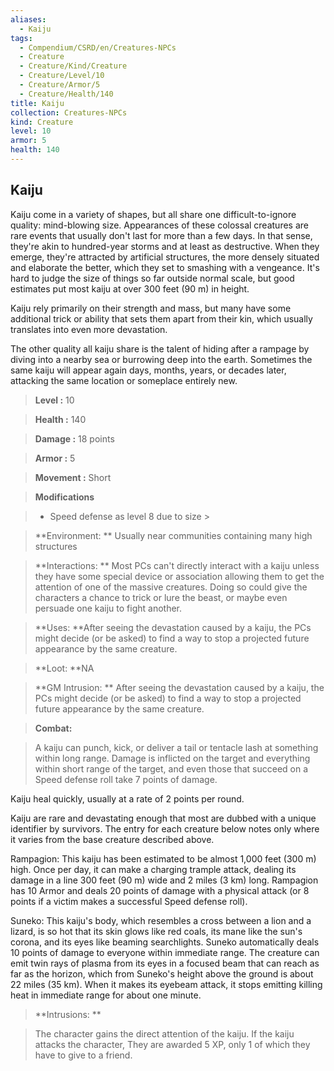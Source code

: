 ```yaml
---
aliases:
  - Kaiju
tags:
  - Compendium/CSRD/en/Creatures-NPCs
  - Creature
  - Creature/Kind/Creature
  - Creature/Level/10
  - Creature/Armor/5
  - Creature/Health/140
title: Kaiju
collection: Creatures-NPCs
kind: Creature
level: 10
armor: 5
health: 140
---
```

## Kaiju    
Kaiju come in a variety of shapes, but all share one difficult-to-ignore quality: mind-blowing size. Appearances of these colossal creatures are rare events that usually don't last for more than a few days. In that sense, they're akin to hundred-year storms and at least as destructive. When they emerge, they're attracted by artificial structures, the more densely situated and elaborate the better, which they set to smashing with a vengeance. It's hard to judge the size of things so far outside normal scale, but good estimates put most kaiju at over 300 feet (90 m) in height.  
Kaiju rely primarily on their strength and mass, but many have some additional trick or ability that sets them apart from their kin, which usually translates into even more devastation.  
The other quality all kaiju share is the talent of hiding after a rampage by diving into a nearby sea or burrowing deep into the earth. Sometimes the same kaiju will appear again days, months, years, or decades later, attacking the same location or someplace entirely new.    
  
    
> **Level :** 10    
> **Health :** 140    
> **Damage :** 18 points    
> **Armor :** 5    
> **Movement :** Short    
> **Modifications**    
>- Speed defense as level 8 due to size >  
>    
> **Environment: ** Usually near communities containing many high structures    
> **Interactions: ** Most PCs can't directly interact with a kaiju unless they have some special device or association allowing them to get the attention of one of the massive creatures. Doing so could give the characters a chance to trick or lure the beast, or maybe even persuade one kaiju to fight another.    
> **Uses: **After seeing the devastation caused by a kaiju, the PCs might decide (or be asked) to find a way to stop a projected future appearance by the same creature.    
> **Loot: **NA    
> **GM Intrusion: ** After seeing the devastation caused by a kaiju, the PCs might decide (or be asked) to find a way to stop a projected future appearance by the same creature.    
  
> **Combat:**   
> A kaiju can punch, kick, or deliver a tail or tentacle lash at something within long range. Damage is inflicted on the target and everything within short range of the target, and even those that succeed on a Speed defense roll take 7 points of damage.  
Kaiju heal quickly, usually at a rate of 2 points per round.  
Kaiju are rare and devastating enough that most are dubbed with a unique identifier by survivors. The entry for each creature below notes only where it varies from the base creature described above.  
Rampagion: This kaiju has been estimated to be almost 1,000 feet (300 m) high. Once per day, it can make a charging trample attack, dealing its damage in a line 300 feet (90 m) wide and 2 miles (3 km) long. Rampagion has 10 Armor and deals 20 points of damage with a physical attack (or 8 points if a victim makes a successful Speed defense roll).  
Suneko: This kaiju's body, which resembles a cross between a lion and a lizard, is so hot that its skin glows like red coals, its mane like the sun's corona, and its eyes like beaming searchlights. Suneko automatically deals 10 points of damage to everyone within immediate range. The creature can emit twin rays of plasma from its eyes in a focused beam that can reach as far as the horizon, which from Suneko's height above the ground is about 22 miles (35 km). When it makes its eyebeam attack, it stops emitting killing heat in immediate range for about one minute.    
    
  
> **Intrusions: **   
> The character gains the direct attention of the kaiju. If the kaiju attacks the character, They are awarded 5 XP, only 1 of which they have to give to a friend.    

